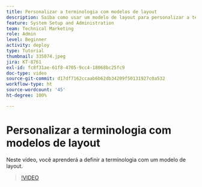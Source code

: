 ```yaml
---
title: Personalizar a terminologia com modelos de layout
description: Saiba como usar um modelo de layout para personalizar a terminologia vista na interface das tarefas, projetos e outros itens.
feature: System Setup and Administration
team: Technical Marketing
role: Admin
level: Beginner
activity: deploy
type: Tutorial
thumbnail: 335074.jpeg
jira: KT-8761
exl-id: fc8f31ae-61f8-4705-9cc4-18068bc25fc9
doc-type: video
source-git-commit: d17df7162ccaab6b62db34209f50131927c0a532
workflow-type: ht
source-wordcount: '45'
ht-degree: 100%

---
```


# Personalizar a terminologia com modelos de layout

Neste vídeo, você aprenderá a definir a terminologia com um modelo de layout.

>[!VIDEO](https://video.tv.adobe.com/v/335074/?quality=12&learn=on&enablevpops)
